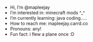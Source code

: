 - Hi, I’m @mapleejay
- I’m interested in: minecraft mods ^_^
- I’m currently learning: java coding.....
- How to reach me: mapleejay.carrd.co 
- Pronouns: any!
- Fun fact: i flew a plane once :D

<!---
mapleejay/mapleejay is a ✨ special ✨ repository because its `README.md` (this file) appears on your GitHub profile.
You can click the Preview link to take a look at your changes.
--->
